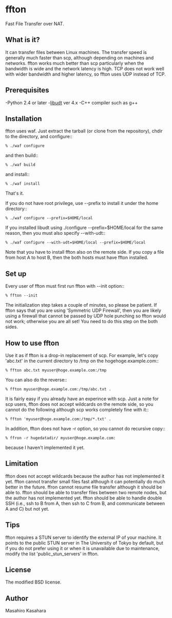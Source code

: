 ffton
=====

Fast File Transfer over NAT.

What is it?
-----------

It can transfer files between Linux machines. The transfer speed is generally much faster than scp, although depending on machines and networks. ffton works much better than scp particularly when the bandwidth is wide and the network latency is high. TCP does not work well with wider bandwidth and higher latency, so ffton uses UDP instead of TCP.

Prerequisites
-------------

-Python 2.4 or later
-[libudt](http://udt.sourceforge.net/ "libudt") ver 4.x
-C++ compiler such as g++

Installation
------------

ffton uses waf. Just extract the tarball (or clone from the repository), chdir to the directory, and configure::

    % ./waf configure

and then build::

    % ./waf build
	
and install::

    % ./waf install

That's it.

If you do not have root privilege, use --prefix to install it under the home directory::

    % ./waf configure --prefix=$HOME/local

If you installed libudt using ./configure --prefix=$HOME/local for the same reason, then you must also specify --with-udt::

    % ./waf configure --with-udt=$HOME/local --prefix=$HOME/local

Note that you have to install ffton also on the remote side. If you copy a file from host A to host B, then the both hosts must have ffton installed.

Set up
------

Every user of ffton must first run ffton with --init option::

    % ffton --init
	
The initialization step takes a couple of minutes, so please be patient. If ffton says that you are using 'Symmetric UDP Firewall', then you are likely using a firewall that cannot be passed by UDP hole punching so ffton would not work; otherwise you are all set! You need to do this step on the both sides.

How to use ffton
----------------

Use it as if ffton is a drop-in replacement of scp. For example, let's copy 'abc.txt' in the current directory to /tmp on the hogehoge.example.com::

    % ffton abc.txt myuser@hoge.example.com:/tmp

You can also do the reverse::

    % ffton myuser@hoge.example.com:/tmp/abc.txt .

It is fairly easy if you already have an experince with scp. Just a note for scp users, ffton does not accept wildcards on the remote side, so you cannot do the following although scp works completely fine with it::

    % ffton 'myuser@hoge.example.com:/tmp/*.txt' .

In addition, ffton does not have -r option, so you cannot do recursive copy::

    % ffron -r hugedatadir/ myuser@hoge.example.com:
	
because I haven't implemented it yet.
	
Limitation
----------

ffton does not accept wildcards because the author has not implemented it yet.
ffton cannot transfer small files fast although it can potentially do much better in the future.
ffron cannot resume file transfer although it should be able to.
ffton should be able to transfer files between two remote nodes, but the author has not implemented yet.
ffton should be able to handle double SSH (i.e., ssh to B from A, then ssh to C from B, and communicate between A and C) but not yet.

Tips
----

ffton requires a STUN server to identify the external IP of your machine. It points to the public STUN server in The University of Tokyo by default, but if you do not prefer using it or when it is unavailable due to maintenance, modify the list 'public_stun_servers' in ffton.

License
-------

The modified BSD license.

Author
------

Masahiro Kasahara

